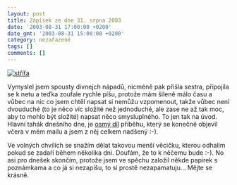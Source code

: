 ```yaml
---
layout: post
title: Zápisek ze dne 31. srpna 2003
date: '2003-08-31 17:00:00 +0200'
date_gmt: '2003-08-31 15:00:00 +0200'
category: nezařazené
tags: []
comments: []
---
```

<p>
<div >  <a href="%base_url%/assets/old-images/strita.jpg"><img alt="stříťa" src="%base_url%/assets/old-images/strita.jpg"></a>  </div>
<p>Vymyslel jsem spousty divnejch nápadů, nicméně pak přišla sestra, připojila se k netu a teďka zoufale rychle píšu, protože mám šíleně málo času a vůbec na nic co jsem chtěl napsat si nemůžu vzpomenout, takže vůbec není dvouduché (to je něco víc složité než jednoduché, ale zase ne až tak moc, aby to mohlo být složité) napsat něco smysluplného. To jen tak na úvod. Hlavní tahák dnešního dne, je <a href="art.php?a=serial8.htm">osmý díl</a> příběhu, který se konečně objevil včera v mém mailu a jsem z něj celkem nadšený :-).</p>
<p>Ve volných chvílích se snažím dělat takovou menší věcičku, kterou odhalím pokud se zadaří během několika dní. Doufám, že to k něčemu bude :-). No asi pro dnešek skončím, protože jsem ve spěchu založil někde papírek s poznámkama a co já si nezapíšu, to si prostě nezapamatuju... Mějte se krásně.</p>
